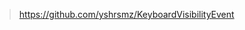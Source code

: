 


> https://github.com/yshrsmz/KeyboardVisibilityEvent
> 
<!--stackedit_data:
eyJoaXN0b3J5IjpbODM4MjcxODA0XX0=
-->